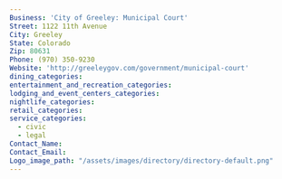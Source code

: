```yaml
---
Business: 'City of Greeley: Municipal Court'
Street: 1122 11th Avenue
City: Greeley
State: Colorado
Zip: 80631
Phone: (970) 350-9230
Website: 'http://greeleygov.com/government/municipal-court'
dining_categories:
entertainment_and_recreation_categories:
lodging_and_event_centers_categories:
nightlife_categories:
retail_categories:
service_categories:
  - civic
  - legal
Contact_Name:
Contact_Email:
Logo_image_path: "/assets/images/directory/directory-default.png"
---
```



